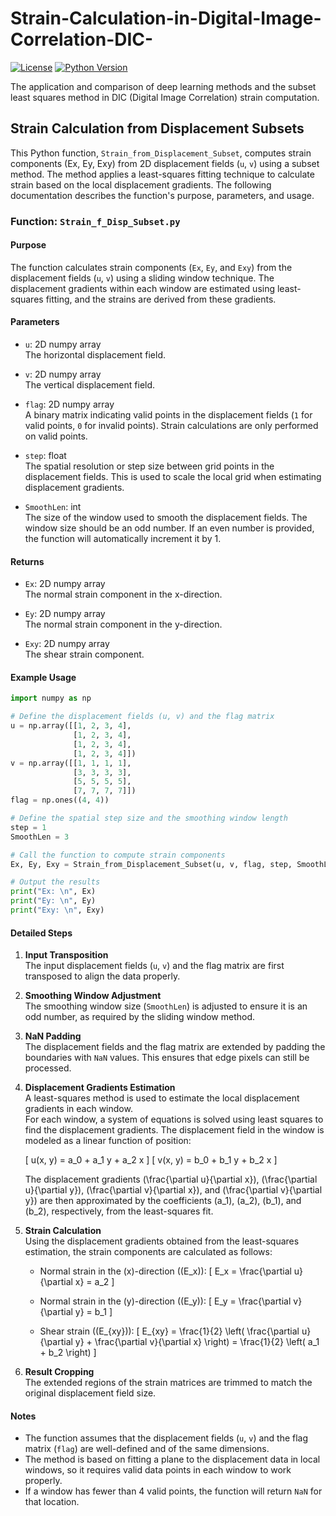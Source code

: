 # Strain-Calculation-in-Digital-Image-Correlation-DIC-

[![License](https://img.shields.io/badge/license-MIT-blue.svg)](LICENSE)
[![Python Version](https://img.shields.io/badge/python-3.7%2B-blue.svg)](https://www.python.org/downloads/)

The application and comparison of deep learning methods and the subset least squares method in DIC (Digital Image Correlation) strain computation.

## Strain Calculation from Displacement Subsets

This Python function, `Strain_from_Displacement_Subset`, computes strain components (Ex, Ey, Exy) from 2D displacement fields (`u`, `v`) using a subset method. The method applies a least-squares fitting technique to calculate strain based on the local displacement gradients. The following documentation describes the function's purpose, parameters, and usage.

### Function: `Strain_f_Disp_Subset.py`

#### Purpose
The function calculates strain components (`Ex`, `Ey`, and `Exy`) from the displacement fields (`u`, `v`) using a sliding window technique. The displacement gradients within each window are estimated using least-squares fitting, and the strains are derived from these gradients.

#### Parameters
- `u`: 2D numpy array  
  The horizontal displacement field.
  
- `v`: 2D numpy array  
  The vertical displacement field.
  
- `flag`: 2D numpy array  
  A binary matrix indicating valid points in the displacement fields (`1` for valid points, `0` for invalid points). Strain calculations are only performed on valid points.
  
- `step`: float  
  The spatial resolution or step size between grid points in the displacement fields. This is used to scale the local grid when estimating displacement gradients.
  
- `SmoothLen`: int  
  The size of the window used to smooth the displacement fields. The window size should be an odd number. If an even number is provided, the function will automatically increment it by 1.

#### Returns
- `Ex`: 2D numpy array  
  The normal strain component in the x-direction.
  
- `Ey`: 2D numpy array  
  The normal strain component in the y-direction.
  
- `Exy`: 2D numpy array  
  The shear strain component.

#### Example Usage

```python
import numpy as np

# Define the displacement fields (u, v) and the flag matrix
u = np.array([[1, 2, 3, 4],
              [1, 2, 3, 4],
              [1, 2, 3, 4],
              [1, 2, 3, 4]])
v = np.array([[1, 1, 1, 1],
              [3, 3, 3, 3],
              [5, 5, 5, 5],
              [7, 7, 7, 7]])
flag = np.ones((4, 4))

# Define the spatial step size and the smoothing window length
step = 1
SmoothLen = 3

# Call the function to compute strain components
Ex, Ey, Exy = Strain_from_Displacement_Subset(u, v, flag, step, SmoothLen)

# Output the results
print("Ex: \n", Ex)
print("Ey: \n", Ey)
print("Exy: \n", Exy)
```

#### Detailed Steps

1. **Input Transposition**  
   The input displacement fields (`u`, `v`) and the flag matrix are first transposed to align the data properly.

2. **Smoothing Window Adjustment**  
   The smoothing window size (`SmoothLen`) is adjusted to ensure it is an odd number, as required by the sliding window method.

3. **NaN Padding**  
   The displacement fields and the flag matrix are extended by padding the boundaries with `NaN` values. This ensures that edge pixels can still be processed.

4. **Displacement Gradients Estimation**  
   A least-squares method is used to estimate the local displacement gradients in each window.  
   For each window, a system of equations is solved using least squares to find the displacement gradients. The displacement field in the window is modeled as a linear function of position:
   
   \[
   u(x, y) = a_0 + a_1 y + a_2 x
   \]
   \[
   v(x, y) = b_0 + b_1 y + b_2 x
   \]
   
   The displacement gradients \(\frac{\partial u}{\partial x}\), \(\frac{\partial u}{\partial y}\), \(\frac{\partial v}{\partial x}\), and \(\frac{\partial v}{\partial y}\) are then approximated by the coefficients \(a_1\), \(a_2\), \(b_1\), and \(b_2\), respectively, from the least-squares fit.

5. **Strain Calculation**  
   Using the displacement gradients obtained from the least-squares estimation, the strain components are calculated as follows:
   
   - Normal strain in the \(x\)-direction (\(E_x\)):
     \[
     E_x = \frac{\partial u}{\partial x} = a_2
     \]
   
   - Normal strain in the \(y\)-direction (\(E_y\)):
     \[
     E_y = \frac{\partial v}{\partial y} = b_1
     \]
   
   - Shear strain (\(E_{xy}\)):
     \[
     E_{xy} = \frac{1}{2} \left( \frac{\partial u}{\partial y} + \frac{\partial v}{\partial x} \right) = \frac{1}{2} \left( a_1 + b_2 \right)
     \]

6. **Result Cropping**  
   The extended regions of the strain matrices are trimmed to match the original displacement field size.

#### Notes
- The function assumes that the displacement fields (`u`, `v`) and the flag matrix (`flag`) are well-defined and of the same dimensions.
- The method is based on fitting a plane to the displacement data in local windows, so it requires valid data points in each window to work properly.
- If a window has fewer than 4 valid points, the function will return `NaN` for that location.


